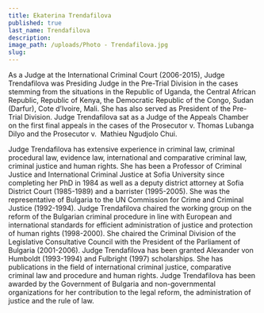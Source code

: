 ```yaml
---
title: Ekaterina Trendafilova
published: true
last_name: Trendafilova
description:
image_path: /uploads/Photo - Trendafilova.jpg
slug:
---
```



As a Judge at the International Criminal Court (2006-2015), Judge Trendafilova was Presiding Judge in the Pre-Trial Division in the cases stemming from the situations in the Republic of Uganda, the Central African Republic, Republic of Kenya, the Democratic Republic of the Congo, Sudan (Darfur), Cote d’Ivoire, Mali. She has also served as President of the Pre-Trial Division. Judge Trendafilova sat as a Judge of the Appeals Chamber on the first final appeals in the cases of the Prosecutor v. Thomas Lubanga Dilyo and the Prosecutor v. &nbsp;Mathieu Ngudjolo Chui.

Judge Trendafilova has extensive experience in criminal law, criminal procedural law, evidence law, international and comparative criminal law, criminal justice and human rights. She has been a Professor of Criminal Justice and International Criminal Justice at Sofia University since completing her PhD in 1984 as well as a deputy district attorney at Sofia District Court (1985-1989) and a barrister (1995-2005). She was the representative of Bulgaria to the UN Commission for Crime and Criminal Justice (1992-1994). Judge Trendafilova chaired the working group on the reform of the Bulgarian criminal procedure in line with European and international standards for efficient administration of justice and protection of human rights (1998-2000). She chaired the Criminal Division of the Legislative Consultative Council with the President of the Parliament of Bulgaria (2001-2006). Judge Trendafilova has been granted Alexander von Humboldt (1993-1994) and Fulbright (1997) scholarships. She has publications in the field of international criminal justice, comparative criminal law and procedure and human rights. Judge Trendafilova has been awarded by the Government of Bulgaria and non-governmental organizations for her contribution to the legal reform, the administration of justice and the rule of law.